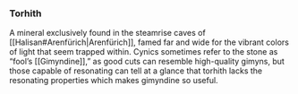 ### Torhith

A mineral exclusively found in the steamrise caves of [[Halisan#Arenfürich|Arenfürich]], famed far and wide for the vibrant colors of light that seem trapped within. Cynics sometimes refer to the stone as “fool’s [[Gimyndine]],” as good cuts can resemble high-quality gimyns, but those capable of resonating can tell at a glance that torhith lacks the resonating properties which makes gimyndine so useful.